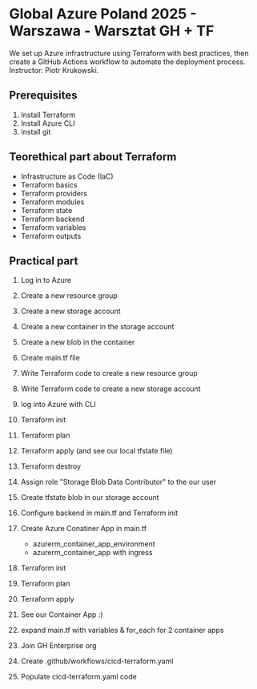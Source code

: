 # Global Azure Poland 2025 - Warszawa - Warsztat GH + TF
We set up Azure infrastructure using Terraform with best practices, then create a GitHub Actions workflow to automate the deployment process. Instructor: Piotr Krukowski.

## Prerequisites
1. Install Terraform
2. Install Azure CLI
3. Install git

## Teorethical part about Terraform
- Infrastructure as Code (IaC)
- Terraform basics
- Terraform providers
- Terraform modules
- Terraform state
- Terraform backend
- Terraform variables
- Terraform outputs

## Practical part

1. Log in to Azure
2. Create a new resource group
3. Create a new storage account
4. Create a new container in the storage account
5. Create a new blob in the container

6. Create main.tf file
7. Write Terraform code to create a new resource group
8. Write Terraform code to create a new storage account

9. log into Azure with CLI
10. Terraform init
11. Terraform plan
12. Terraform apply (and see our local tfstate file)
13. Terraform destroy

14. Assign role "Storage Blob Data Contributor" to the our user
15. Create tfstate blob in our storage account
16. Configure backend in main.tf and Terraform init

17. Create Azure Conatiner App in main.tf
    - azurerm_container_app_environment
    - azurerm_container_app with ingress

18. Terraform init
19. Terraform plan
20. Terraform apply

21. See our Container App :)

22. expand main.tf with variables & for_each for 2 container apps
23. Join GH Enterprise org
24. Create .github/workflows/cicd-terraform.yaml
25. Populate cicd-terraform.yaml code
